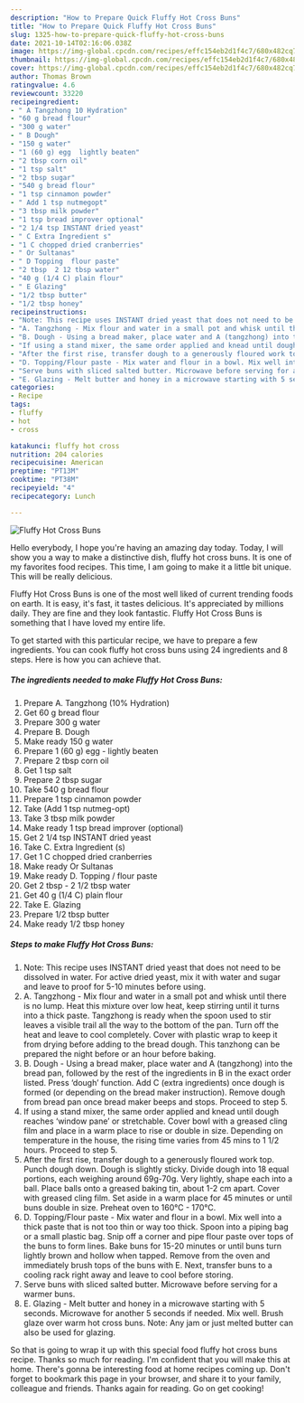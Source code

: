 ```yaml
---
description: "How to Prepare Quick Fluffy Hot Cross Buns"
title: "How to Prepare Quick Fluffy Hot Cross Buns"
slug: 1325-how-to-prepare-quick-fluffy-hot-cross-buns
date: 2021-10-14T02:16:06.038Z
image: https://img-global.cpcdn.com/recipes/effc154eb2d1f4c7/680x482cq70/fluffy-hot-cross-buns-recipe-main-photo.jpg
thumbnail: https://img-global.cpcdn.com/recipes/effc154eb2d1f4c7/680x482cq70/fluffy-hot-cross-buns-recipe-main-photo.jpg
cover: https://img-global.cpcdn.com/recipes/effc154eb2d1f4c7/680x482cq70/fluffy-hot-cross-buns-recipe-main-photo.jpg
author: Thomas Brown
ratingvalue: 4.6
reviewcount: 33220
recipeingredient:
- " A Tangzhong 10 Hydration"
- "60 g bread flour"
- "300 g water"
- " B Dough"
- "150 g water"
- "1 (60 g) egg  lightly beaten"
- "2 tbsp corn oil"
- "1 tsp salt"
- "2 tbsp sugar"
- "540 g bread flour"
- "1 tsp cinnamon powder"
- " Add 1 tsp nutmegopt"
- "3 tbsp milk powder"
- "1 tsp bread improver optional"
- "2 1/4 tsp INSTANT dried yeast"
- " C Extra Ingredient s"
- "1 C chopped dried cranberries"
- " Or Sultanas"
- " D Topping  flour paste"
- "2 tbsp  2 12 tbsp water"
- "40 g (1/4 C) plain flour"
- " E Glazing"
- "1/2 tbsp butter"
- "1/2 tbsp honey"
recipeinstructions:
- "Note: This recipe uses INSTANT dried yeast that does not need to be dissolved in water. For active dried yeast, mix it with water and sugar and leave to proof for 5-10 minutes before using."
- "A. Tangzhong - Mix flour and water in a small pot and whisk until there is no lump. Heat this mixture over low heat, keep stirring until it turns into a thick paste. Tangzhong is ready when the spoon used to stir leaves a visible trail all the way to the bottom of the pan. Turn off the heat and leave to cool completely. Cover with plastic wrap to keep it from drying before adding to the bread dough. This tanzhong can be prepared the night before or an hour before baking."
- "B. Dough - Using a bread maker, place water and A (tangzhong) into the bread pan, followed by the rest of the ingredients in B in the exact order listed. Press ‘dough’ function. Add C (extra ingredients) once dough is formed (or depending on the bread maker instruction). Remove dough from bread pan once bread maker beeps and stops. Proceed to step 5."
- "If using a stand mixer, the same order applied and knead until dough reaches ‘window pane’ or stretchable. Cover bowl with a greased cling film and place in a warm place to rise or double in size. Depending on temperature in the house, the rising time varies from 45 mins to 1 1/2 hours. Proceed to step 5."
- "After the first rise, transfer dough to a generously floured work top. Punch dough down. Dough is slightly sticky. Divide dough into 18 equal portions, each weighing around 69g-70g. Very lightly, shape each into a ball. Place balls onto a greased baking tin, about 1-2 cm apart. Cover with greased cling film. Set aside in a warm place for 45 minutes or until buns double in size. Preheat oven to 160°C - 170°C."
- "D. Topping/Flour paste - Mix water and flour in a bowl. Mix well into a thick paste that is not too thin or way too thick. Spoon into a piping bag or a small plastic bag. Snip off a corner and pipe flour paste over tops of the buns to form lines. Bake buns for 15-20 minutes or until buns turn lightly brown and hollow when tapped. Remove from the oven and immediately brush tops of the buns with E. Next, transfer buns to a cooling rack right away and leave to cool before storing."
- "Serve buns with sliced salted butter. Microwave before serving for a warmer buns."
- "E. Glazing - Melt butter and honey in a microwave starting with 5 seconds. Microwave for another 5 seconds if needed. Mix well. Brush glaze over warm hot cross buns. Note: Any jam or just melted butter can also be used for glazing."
categories:
- Recipe
tags:
- fluffy
- hot
- cross

katakunci: fluffy hot cross 
nutrition: 204 calories
recipecuisine: American
preptime: "PT13M"
cooktime: "PT38M"
recipeyield: "4"
recipecategory: Lunch

---
```



![Fluffy Hot Cross Buns](https://img-global.cpcdn.com/recipes/effc154eb2d1f4c7/680x482cq70/fluffy-hot-cross-buns-recipe-main-photo.jpg)

Hello everybody, I hope you're having an amazing day today. Today, I will show you a way to make a distinctive dish, fluffy hot cross buns. It is one of my favorites food recipes. This time, I am going to make it a little bit unique. This will be really delicious.

Fluffy Hot Cross Buns is one of the most well liked of current trending foods on earth. It is easy, it's fast, it tastes delicious. It's appreciated by millions daily. They are fine and they look fantastic. Fluffy Hot Cross Buns is something that I have loved my entire life.




To get started with this particular recipe, we have to prepare a few ingredients. You can cook fluffy hot cross buns using 24 ingredients and 8 steps. Here is how you can achieve that.

<!--inarticleads1-->

##### The ingredients needed to make Fluffy Hot Cross Buns:

1. Prepare  A. Tangzhong (10% Hydration)
1. Get 60 g bread flour
1. Prepare 300 g water
1. Prepare  B. Dough
1. Make ready 150 g water
1. Prepare 1 (60 g) egg - lightly beaten
1. Prepare 2 tbsp corn oil
1. Get 1 tsp salt
1. Prepare 2 tbsp sugar
1. Take 540 g bread flour
1. Prepare 1 tsp cinnamon powder
1. Take  (Add 1 tsp nutmeg-opt)
1. Take 3 tbsp milk powder
1. Make ready 1 tsp bread improver (optional)
1. Get 2 1/4 tsp INSTANT dried yeast
1. Take  C. Extra Ingredient (s)
1. Get 1 C chopped dried cranberries
1. Make ready  Or Sultanas
1. Make ready  D. Topping / flour paste
1. Get 2 tbsp - 2 1/2 tbsp water
1. Get 40 g (1/4 C) plain flour
1. Take  E. Glazing
1. Prepare 1/2 tbsp butter
1. Make ready 1/2 tbsp honey




<!--inarticleads2-->

##### Steps to make Fluffy Hot Cross Buns:

1. Note: This recipe uses INSTANT dried yeast that does not need to be dissolved in water. For active dried yeast, mix it with water and sugar and leave to proof for 5-10 minutes before using.
1. A. Tangzhong - Mix flour and water in a small pot and whisk until there is no lump. Heat this mixture over low heat, keep stirring until it turns into a thick paste. Tangzhong is ready when the spoon used to stir leaves a visible trail all the way to the bottom of the pan. Turn off the heat and leave to cool completely. Cover with plastic wrap to keep it from drying before adding to the bread dough. This tanzhong can be prepared the night before or an hour before baking.
1. B. Dough - Using a bread maker, place water and A (tangzhong) into the bread pan, followed by the rest of the ingredients in B in the exact order listed. Press ‘dough’ function. Add C (extra ingredients) once dough is formed (or depending on the bread maker instruction). Remove dough from bread pan once bread maker beeps and stops. Proceed to step 5.
1. If using a stand mixer, the same order applied and knead until dough reaches ‘window pane’ or stretchable. Cover bowl with a greased cling film and place in a warm place to rise or double in size. Depending on temperature in the house, the rising time varies from 45 mins to 1 1/2 hours. Proceed to step 5.
1. After the first rise, transfer dough to a generously floured work top. Punch dough down. Dough is slightly sticky. Divide dough into 18 equal portions, each weighing around 69g-70g. Very lightly, shape each into a ball. Place balls onto a greased baking tin, about 1-2 cm apart. Cover with greased cling film. Set aside in a warm place for 45 minutes or until buns double in size. Preheat oven to 160°C - 170°C.
1. D. Topping/Flour paste - Mix water and flour in a bowl. Mix well into a thick paste that is not too thin or way too thick. Spoon into a piping bag or a small plastic bag. Snip off a corner and pipe flour paste over tops of the buns to form lines. Bake buns for 15-20 minutes or until buns turn lightly brown and hollow when tapped. Remove from the oven and immediately brush tops of the buns with E. Next, transfer buns to a cooling rack right away and leave to cool before storing.
1. Serve buns with sliced salted butter. Microwave before serving for a warmer buns.
1. E. Glazing - Melt butter and honey in a microwave starting with 5 seconds. Microwave for another 5 seconds if needed. Mix well. Brush glaze over warm hot cross buns. Note: Any jam or just melted butter can also be used for glazing.




So that is going to wrap it up with this special food fluffy hot cross buns recipe. Thanks so much for reading. I'm confident that you will make this at home. There's gonna be interesting food at home recipes coming up. Don't forget to bookmark this page in your browser, and share it to your family, colleague and friends. Thanks again for reading. Go on get cooking!
